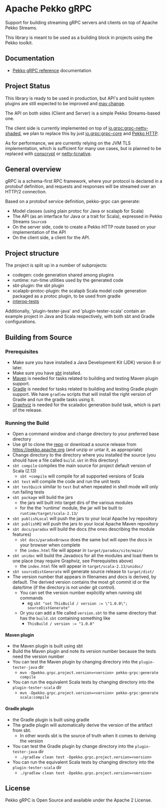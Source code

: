 # Apache Pekko gRPC

Support for building streaming gRPC servers and clients on top
of Apache Pekko Streams.

This library is meant to be used as a building block in projects using the Pekko
toolkit.

## Documentation

- [Pekko gRPC reference](https://pekko.apache.org/docs/pekko-grpc/current/) documentation 

## Project Status

This library is ready to be used in production, but API's and build system plugins are still expected to be improved and [may change](https://pekko.apache.org/docs/pekko/current/common/may-change.html).

The API on both sides (Client and Server) is a simple Pekko Streams-based one.

The client side is
currently implemented on top of [io.grpc:grpc-netty-shaded](https://mvnrepository.com/artifact/io.grpc/grpc-netty-shaded),
we plan to replace this by just [io.grpc:grpc-core](https://mvnrepository.com/artifact/io.grpc/grpc-core) and [Pekko HTTP](https://pekko.apache.org/docs/pekko-http/current/).

As for performance, we are currently relying on the JVM TLS implementation,
which is sufficient for many use cases, but is planned to be replaced with
[conscrypt](https://github.com/google/conscrypt) or [netty-tcnative](https://netty.io/wiki/forked-tomcat-native.html).

## General overview

gRPC is a schema-first RPC framework, where your protocol is declared in a
protobuf definition, and requests and responses will be streamed over an HTTP/2
connection.

Based on a protobuf service definition, pekko-grpc can generate:

* Model classes (using plain protoc for Java or scalapb for Scala)
* The API (as an interface for Java or a trait for Scala), expressed in Pekko Streams `Source`s
* On the server side, code to create a Pekko HTTP route based on your implementation of the API
* On the client side, a client for the API.

## Project structure

The project is split up in a number of subprojects:

* codegen: code generation shared among plugins
* runtime: run-time utilities used by the generated code
* sbt-plugin: the sbt plugin
* scalapb-protoc-plugin: the scalapb Scala model code generation packaged as a protoc plugin, to be used from gradle
* [interop-tests](interop-tests/README.md)

Additionally, 'plugin-tester-java' and 'plugin-tester-scala' contain an example
project in Java and Scala respectively, with both sbt and Gradle configurations.

## Building from Source

### Prerequisites
- Make sure you have installed a Java Development Kit (JDK) version 8 or later.
- Make sure you have [sbt](https://www.scala-sbt.org/) installed.
- [Maven](https://www.baeldung.com/install-maven-on-windows-linux-mac) is needed for tasks related to building and testing Maven plugin support.
- [Gradle](https://gradle.org/) is needed for tasks related to building and testing Gradle plugin support. We have `gradlew` scripts that will install the right version of Gradle and run the gradle tasks using it.
- [Graphviz](https://graphviz.gitlab.io/download/) is needed for the scaladoc generation build task, which is part of the release.

### Running the Build
- Open a command window and change directory to your preferred base directory
- Use git to clone the [repo](https://github.com/apache/pekko-grpc) or download a source release from https://pekko.apache.org (and unzip or untar it, as appropriate)
- Change directory to the directory where you installed the source (you should have a file called `build.sbt` in this directory)
- `sbt compile` compiles the main source for project default version of Scala (2.13)
    - `sbt +compile` will compile for all supported versions of Scala
- `sbt test` will compile the code and run the unit tests
- `sbt testQuick` similar to `test` but when repeated in shell mode will only run failing tests
- `sbt package` will build the jars
    - the jars will built into target dirs of the various modules
    - for the the 'runtime' module, the jar will be built to `runtime/target/scala-2.13/`
- `sbt publishLocal` will push the jars to your local Apache Ivy repository
- `sbt publishM2` will push the jars to your local Apache Maven repository
- `sbt docs/paradox` will build the docs (the ones describing the module features)
     - `sbt docs/paradoxBrowse` does the same but will open the docs in your browser when complete
     - the `index.html` file will appear in `target/paradox/site/main/`
- `sbt unidoc` will build the Javadocs for all the modules and load them to one place (may require Graphviz, see Prerequisites above)
     - the `index.html` file will appear in `target/scala-2.13/unidoc/`
- `sbt sourceDistGenerate` will generate source release to `target/dist/`
- The version number that appears in filenames and docs is derived, by default. The derived version contains the most git commit id or the date/time (if the directory is not under git control). 
    - You can set the version number explicitly when running sbt commands
        - eg `sbt "set ThisBuild / version := \"1.0.0\"; sourceDistGenerate"`  
    - Or you can add a file called `version.sbt` to the same directory that has the `build.sbt` containing something like
        - `ThisBuild / version := "1.0.0"`
     
#### Maven plugin
- the Maven plugin is built using sbt
- Build the Maven plugin and note its version number because the tests need the version number
- You can test the Maven plugin by changing directory into the `plugin-tester-java` dir
    - `mvn -Dpekko.grpc.project.version=<version> pekko-grpc:generate compile`
- You can run the equivalent Scala tests by changing directory into the `plugin-tester-scala` dir
    - `mvn -Dpekko.grpc.project.version=<version> pekko-grpc:generate scala:compile`

#### Gradle plugin
- the Gradle plugin is built using gradle
- The gradle plugin will automatically derive the version of the artifact from sbt.
  - In other words sbt is the source of truth when it comes to deriving the version
- You can test the Gradle plugin by change directory into the `plugin-tester-java` dir
  - `./gradlew clean test -Dpekko.grpc.project.version=<version>`
- You can run the equivalent Scala tests by changing directory into the `plugin-tester-scala` dir
  - `./gradlew clean test -Dpekko.grpc.project.version=<version>`

## License

Pekko gRPC is Open Source and available under the Apache 2 License.
